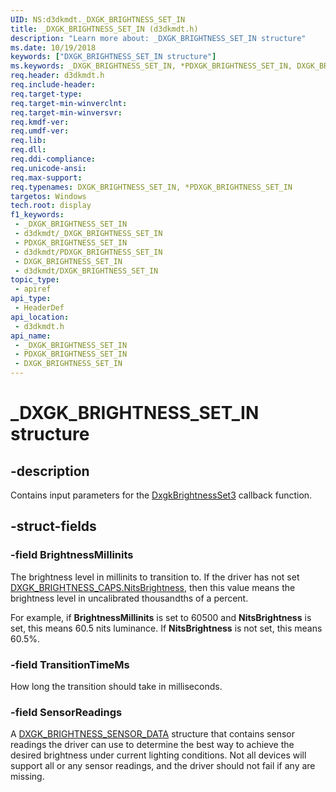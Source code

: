 ```yaml
---
UID: NS:d3dkmdt._DXGK_BRIGHTNESS_SET_IN
title: _DXGK_BRIGHTNESS_SET_IN (d3dkmdt.h)
description: "Learn more about: _DXGK_BRIGHTNESS_SET_IN structure"
ms.date: 10/19/2018
keywords: ["DXGK_BRIGHTNESS_SET_IN structure"]
ms.keywords: _DXGK_BRIGHTNESS_SET_IN, *PDXGK_BRIGHTNESS_SET_IN, DXGK_BRIGHTNESS_SET_IN,
req.header: d3dkmdt.h
req.include-header: 
req.target-type: 
req.target-min-winverclnt: 
req.target-min-winversvr: 
req.kmdf-ver: 
req.umdf-ver: 
req.lib: 
req.dll: 
req.ddi-compliance: 
req.unicode-ansi: 
req.max-support: 
req.typenames: DXGK_BRIGHTNESS_SET_IN, *PDXGK_BRIGHTNESS_SET_IN
targetos: Windows
tech.root: display
f1_keywords:
 - _DXGK_BRIGHTNESS_SET_IN
 - d3dkmdt/_DXGK_BRIGHTNESS_SET_IN
 - PDXGK_BRIGHTNESS_SET_IN
 - d3dkmdt/PDXGK_BRIGHTNESS_SET_IN
 - DXGK_BRIGHTNESS_SET_IN
 - d3dkmdt/DXGK_BRIGHTNESS_SET_IN
topic_type:
 - apiref
api_type:
 - HeaderDef
api_location:
 - d3dkmdt.h
api_name:
 - _DXGK_BRIGHTNESS_SET_IN
 - PDXGK_BRIGHTNESS_SET_IN
 - DXGK_BRIGHTNESS_SET_IN
---
```


# _DXGK_BRIGHTNESS_SET_IN structure


## -description

Contains input parameters for the [DxgkBrightnessSet3](../dispmprt/nc-dispmprt-dxgk_brightness_set_3.md) callback function.

## -struct-fields

### -field BrightnessMillinits

The brightness level in millinits to transition to. If the driver has not set [DXGK_BRIGHTNESS_CAPS.NitsBrightness](ns-d3dkmdt-_dxgk_brightness_caps.md), then this value means the brightness level in uncalibrated thousandths of a percent.

For example, if <b>BrightnessMillinits</b> is set to 60500 and <b>NitsBrightness</b> is set, this means 60.5 nits luminance. If <b>NitsBrightness</b> is not set, this means 60.5%.

### -field TransitionTimeMs

How long the transition should take in milliseconds.

### -field SensorReadings

A [DXGK_BRIGHTNESS_SENSOR_DATA](ns-d3dkmdt-_dxgk_brightness_sensor_data.md) structure that contains sensor readings the driver can use to determine the best way to achieve the desired brightness under current lighting conditions. Not all devices will support all or any sensor readings, and the driver should not fail if any are missing.

